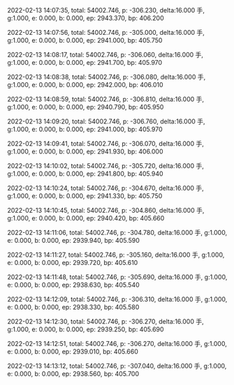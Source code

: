2022-02-13 14:07:35, total: 54002.746, p: -306.230, delta:16.000 手, g:1.000, e: 0.000, b: 0.000, ep: 2943.370, bp: 406.200

2022-02-13 14:07:56, total: 54002.746, p: -305.000, delta:16.000 手, g:1.000, e: 0.000, b: 0.000, ep: 2941.000, bp: 405.750

2022-02-13 14:08:17, total: 54002.746, p: -306.060, delta:16.000 手, g:1.000, e: 0.000, b: 0.000, ep: 2941.700, bp: 405.970

2022-02-13 14:08:38, total: 54002.746, p: -306.080, delta:16.000 手, g:1.000, e: 0.000, b: 0.000, ep: 2942.000, bp: 406.010

2022-02-13 14:08:59, total: 54002.746, p: -306.810, delta:16.000 手, g:1.000, e: 0.000, b: 0.000, ep: 2940.790, bp: 405.950

2022-02-13 14:09:20, total: 54002.746, p: -306.760, delta:16.000 手, g:1.000, e: 0.000, b: 0.000, ep: 2941.000, bp: 405.970

2022-02-13 14:09:41, total: 54002.746, p: -306.070, delta:16.000 手, g:1.000, e: 0.000, b: 0.000, ep: 2941.930, bp: 406.000

2022-02-13 14:10:02, total: 54002.746, p: -305.720, delta:16.000 手, g:1.000, e: 0.000, b: 0.000, ep: 2941.800, bp: 405.940

2022-02-13 14:10:24, total: 54002.746, p: -304.670, delta:16.000 手, g:1.000, e: 0.000, b: 0.000, ep: 2941.330, bp: 405.750

2022-02-13 14:10:45, total: 54002.746, p: -304.860, delta:16.000 手, g:1.000, e: 0.000, b: 0.000, ep: 2940.420, bp: 405.660

2022-02-13 14:11:06, total: 54002.746, p: -304.780, delta:16.000 手, g:1.000, e: 0.000, b: 0.000, ep: 2939.940, bp: 405.590

2022-02-13 14:11:27, total: 54002.746, p: -305.160, delta:16.000 手, g:1.000, e: 0.000, b: 0.000, ep: 2939.720, bp: 405.610

2022-02-13 14:11:48, total: 54002.746, p: -305.690, delta:16.000 手, g:1.000, e: 0.000, b: 0.000, ep: 2938.630, bp: 405.540

2022-02-13 14:12:09, total: 54002.746, p: -306.310, delta:16.000 手, g:1.000, e: 0.000, b: 0.000, ep: 2938.330, bp: 405.580

2022-02-13 14:12:30, total: 54002.746, p: -306.270, delta:16.000 手, g:1.000, e: 0.000, b: 0.000, ep: 2939.250, bp: 405.690

2022-02-13 14:12:51, total: 54002.746, p: -306.270, delta:16.000 手, g:1.000, e: 0.000, b: 0.000, ep: 2939.010, bp: 405.660

2022-02-13 14:13:12, total: 54002.746, p: -307.040, delta:16.000 手, g:1.000, e: 0.000, b: 0.000, ep: 2938.560, bp: 405.700